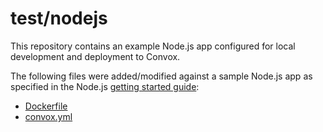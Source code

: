 # test/nodejs

This repository contains an example Node.js app configured for local development and deployment to Convox.

The following files were added/modified against a sample Node.js app as specified in the Node.js [getting started guide](https://nodejs.org/en/docs/guides/getting-started-guide/):

* [Dockerfile](Dockerfile)
* [convox.yml](convox.yml)

